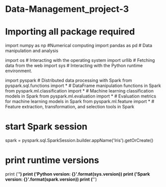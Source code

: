 # Data-Management_project-3

# Importing all package required
import numpy as np #Numerical computing
import pandas as pd # Data manipulation and analysis

import os # Interacting with the operating system
import urllib #  Fetching data from the web
import sys # Interacting with the Python runtime environment.

import pyspark # Distributed data processing with Spark
from pyspark.sql.functions import *  # DataFrame manipulation functions in Spark
from pyspark.ml.classification import * # Machine learning classification models in Spark
from pyspark.ml.evaluation import * # Evaluation metrics for machine learning models in Spark
from pyspark.ml.feature import * # Feature extraction, transformation, and selection tools in Spark


# start Spark session
spark = pyspark.sql.SparkSession.builder.appName('Iris').getOrCreate()

# print runtime versions
print ('****************')
print ('Python version: {}'.format(sys.version))
print ('Spark version: {}'.format(spark.version))
print ('****************')
